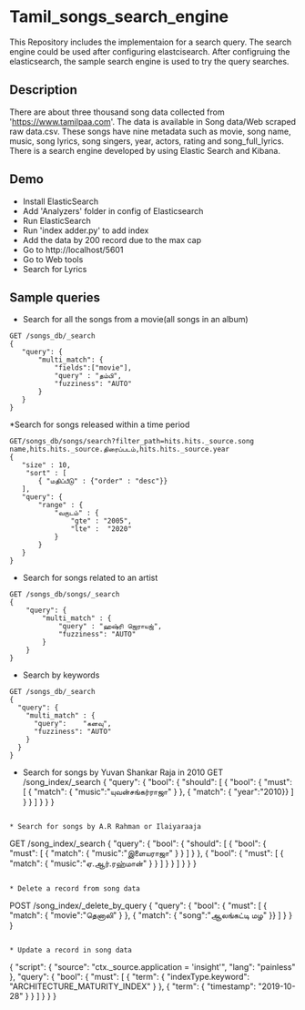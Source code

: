 # Tamil_songs_search_engine

This Repository includes the implementaion for a search query.
The search engine could be used after configuring elastcisearch.
After configruing the elasticsearch, the sample search engine is used to try the query searches.

Description
---
There are about three thousand song data collected from 'https://www.tamilpaa.com'. The data is available in Song data/Web scraped raw data.csv. These songs have nine metadata such as movie, song name, music, song lyrics, song singers, year, actors, rating and song_full_lyrics. There is a search engine developed by using Elastic Search and Kibana.

Demo
---
* Install ElasticSearch 
* Add 'Analyzers' folder in config of Elasticsearch
* Run ElasticSearch
* Run 'index adder.py' to add index
* Add the data by 200 record due to the max cap
* Go to http://localhost/5601
* Go to Web tools
* Search for Lyrics

Sample queries
---
* Search for all the songs from a movie(all songs in an album)
```
GET /songs_db/_search
{
   "query": {
       "multi_match": {
           "fields":["movie"],
           "query" : "தம்பி",
           "fuzziness": "AUTO"
       }
   }
}
```

*Search for songs released within a time period
```
GET/songs_db/songs/search?filter_path=hits.hits._source.song name,hits.hits._source.திரைப்படம்,hits.hits._source.year
{
   "size" : 10,
    "sort" : [
       { "மதிப்பீடு" : {"order" : "desc"}}
   ],
   "query": {
       "range" : {
           "வருடம்" : {
               "gte" : "2005",
               "lte" :  "2020"
           }
       }
   }
}
```

* Search for songs related to an artist
```
GET /songs_db/songs/_search
{
    "query": {
        "multi_match" : {
            "query" : "ஹஷ்ரி ஜெராயஜ்",
            "fuzziness": "AUTO"
        }
    }
}
```

* Search by keywords
```
GET /songs_db/_search
{
  "query": {
    "multi_match" : {
      "query":    "கனவு",
      "fuzziness": "AUTO"
    }
  }
}
```

* Search for songs by Yuvan Shankar Raja in 2010
GET /song_index/_search
{
  "query": {
    "bool": {
      "should": [
        {
          "bool": {
            "must": [
              { "match": { "music":"யுவன்சங்கர்ராஜா" } },
              { "match": { "year":"2010}}
            ]
          }
        }
      ]
    }
  }
}
```

* Search for songs by A.R Rahman or Ilaiyaraaja
```
GET /song_index/_search
{
  "query": {
    "bool": {
      "should": [
        {
          "bool": {
            "must": [
              { "match": { "music":"இளையராஜா" } }
            ]
          }
        },
        {
          "bool": {
            "must": [
              { "match": { "music":"ஏ.ஆர்.ரஹ்மான்" } }
            ]
          }
        }
      ]
    }
  }
}
```

* Delete a record from song data
```
POST /song_index/_delete_by_query
{
 "query": {
   "bool": {
      "must": [
        { "match": { "movie":"தெனாலி" } },
        { "match": { "song":"ஆலங்கட்டி மழ" }}
      ]
    }
  }
}
```

* Update a record in song data
```
{
  "script": {
    "source": "ctx._source.application = 'insight'",
    "lang": "painless"
  },
  "query": {
    "bool": {
      "must": [
        {
          "term": {
            "indexType.keyword": "ARCHITECTURE_MATURITY_INDEX"
          }
        },
        {
          "term": {
            "timestamp": "2019-10-28"
          }
        }
      ]
    }
  }
}
```
